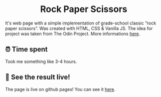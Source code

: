  <h1 align="center">Rock Paper Scissors</h1>

It's web page with a simple implementation of grade-school classic “rock paper scissors”. Was created with HTML, CSS & Vanilla JS. The idea for project was taken from The Odin Project. More informations [here](https://www.theodinproject.com/lessons/foundations-rock-paper-scissors).

## ⏰ Time spent

Took me something like 3-4 hours.

## 🌟 See the result live!

The page is live on github pages! You can see it [here](https://pawelkrol23.github.io/odin-rock-paper-scissors/).